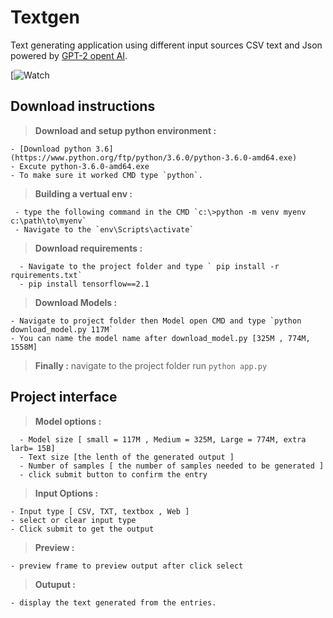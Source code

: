 # Textgen
Text generating application using different input sources CSV text and Json powered by [GPT-2 opent AI](https://openai.com/blog/better-language-models/). 

[![Watch](https://youtube.com/embed/Tk7Q5Udv1eM)
 
## Download instructions 
  > __Download and setup python environment :__ 
  
    - [Download python 3.6](https://www.python.org/ftp/python/3.6.0/python-3.6.0-amd64.exe)
    - Excute python-3.6.0-amd64.exe
    - To make sure it worked CMD type `python`. 
  > __Building a vertual env :__
  
     - type the following command in the CMD `c:\>python -m venv myenv c:\path\to\myenv`
     - Navigate to the `env\Scripts\activate`
  > __Download requirements :__
  
      - Navigate to the project folder and type ` pip install -r rquirements.txt`
      - pip install tensorflow==2.1
  > __Download Models :__ 
  
    - Navigate to project folder then Model open CMD and type `python download_model.py 117M` 
    - You can name the model name after download_model.py [325M , 774M, 1558M] 

  > __Finally :__ navigate to the project folder run `python app.py`

## Project interface 
  > __Model options :__
    
      - Model size [ small = 117M , Medium = 325M, Large = 774M, extra larb= 15B]
      - Text size [the lenth of the generated output ]
      - Number of samples [ the number of samples needed to be generated ] 
      - click submit button to confirm the entry 
  > __Input Options :__ 
  
    - Input type [ CSV, TXT, textbox , Web ] 
    - select or clear input type
    - Click submit to get the output 
  > __Preview :__ 
 
    - preview frame to preview output after click select 
 
  >__Outuput :__ 
  
    - display the text generated from the entries. 
